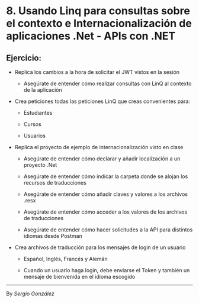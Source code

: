 # 8. Usando Linq para consultas sobre el contexto e Internacionalización de aplicaciones .Net - APIs con .NET 

## Ejercicio:

* Replica los cambios a la hora de solicitar el JWT vistos en la sesión

    * Asegúrate de entender cómo realizar consultas con LinQ al contexto de la aplicación

* Crea peticiones todas las peticiones LinQ que creas convenientes para:

    * Estudiantes

    * Cursos

    * Usuarios

* Replica el proyecto de ejemplo de internacionalización visto en clase

    * Asegúrate de entender cómo declarar y añadir localización a un proyecto .Net

    * Asegúrate de entender cómo indicar la carpeta donde se alojan los recursos de traducciones

    * Asegúrate de entender cómo añadir claves y valores a los archivos .resx

    * Asegúrate de entender cómo acceder a los valores de los archivos de traducciones

    * Asegúrate de entender cómo hacer solicitudes a la API para distintos idiomas desde Postman

* Crea archivos de traducción para los mensajes de login de un usuario

    * Español, Inglés, Francés y Alemán

    * Cuando un usuario haga login, debe enviarse el Token y también un mensaje de bienvenida en el idioma escogido



---
By _Sergio González_
